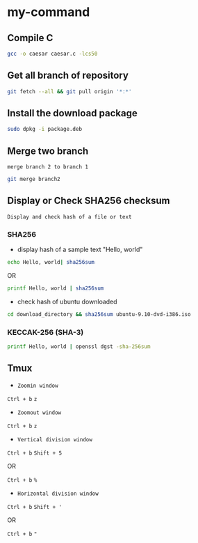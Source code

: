 # my-command

## Compile C

```bash
gcc -o caesar caesar.c -lcs50
```
## Get all branch of repository

```bash
git fetch --all && git pull origin '*:*'
```

## Install the download package

```bash
sudo dpkg -i package.deb
```

## Merge two branch

`merge branch 2 to branch 1`

```bash
git merge branch2
```

## Display or Check SHA256 checksum

`Display and check hash of a file or text`

### SHA256

- display hash of a sample text "Hello, world"

```bash
echo Hello, world| sha256sum
```

OR

```bash
printf Hello, world | sha256sum
```

- check hash of ubuntu downloaded

```bash
cd download_directory && sha256sum ubuntu-9.10-dvd-i386.iso
```

### KECCAK-256 (SHA-3)

```bash
printf Hello, world | openssl dgst -sha-256sum
```

## Tmux

- `Zoomin window`

``Ctrl + b`` ``z``

- `Zoomout window`

``Ctrl + b`` ``z``

- `Vertical division window`

``Ctrl + b`` ``Shift + 5``

OR

``Ctrl + b`` ``%``

- `Horizontal division window`

``Ctrl + b`` ``Shift + '``

OR

``Ctrl + b`` ``"``


